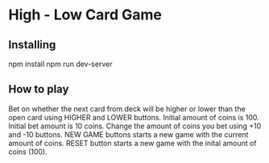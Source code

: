 # High - Low Card Game

## Installing
npm install
npm run dev-server

## How to play
Bet on whether the next card from deck will be higher or lower than the open card using HIGHER and LOWER buttons.
Initial amount of coins is 100. Initial bet amount is 10 coins.
Change the amount of coins you bet using +10 and -10 buttons.
NEW GAME buttons starts a new game with the current amount of coins.
RESET button starts a new game with the inital amount of coins (100).